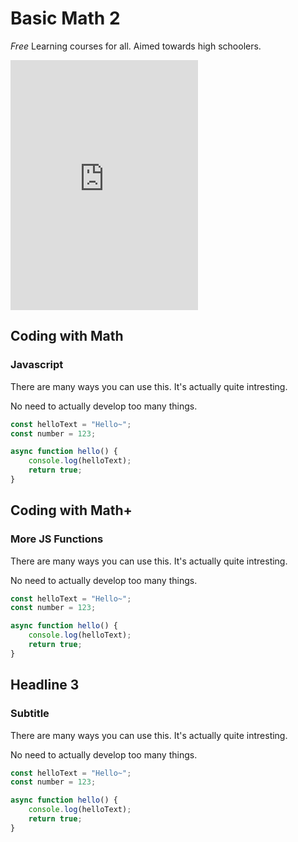 # Basic Math 2
*Free* Learning courses for all. Aimed towards high schoolers. 

<div>
 <iframe src="https://www.youtube.com/embed/enMumwvLAug" height=400 frameborder="0" allowfullscreen="true"> </iframe>
</div>

## Coding with Math
### Javascript

There are many ways you can use this.
It's actually quite intresting.

No need to actually develop too many things.

```js
const helloText = "Hello~";
const number = 123;

async function hello() {
	console.log(helloText);
	return true;
}
````

## Coding with Math+

### More JS Functions

There are many ways you can use this.
It's actually quite intresting.

No need to actually develop too many things.

```js
const helloText = "Hello~";
const number = 123;

async function hello() {
	console.log(helloText);
	return true;
}
````

## Headline 3

### Subtitle

There are many ways you can use this.
It's actually quite intresting.

No need to actually develop too many things.

```js
const helloText = "Hello~";
const number = 123;

async function hello() {
	console.log(helloText);
	return true;
}
````
